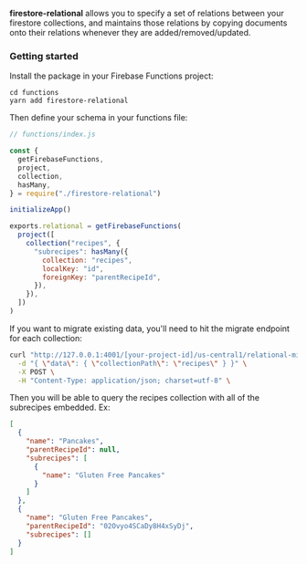 <b>firestore-relational</b> allows you to specify a set of relations between your firestore collections, and maintains those relations by copying documents onto their relations whenever they are added/removed/updated.

### Getting started

Install the package in your Firebase Functions project:

```
cd functions
yarn add firestore-relational
```

Then define your schema in your functions file:

```js
// functions/index.js

const {
  getFirebaseFunctions,
  project,
  collection,
  hasMany,
} = require("./firestore-relational")

initializeApp()

exports.relational = getFirebaseFunctions(
  project([
    collection("recipes", {
      "subrecipes": hasMany({
        collection: "recipes",
        localKey: "id",
        foreignKey: "parentRecipeId",
      }),
    }),
  ])
)
```

If you want to migrate existing data, you'll need to hit the migrate endpoint for each collection:

```bash
curl "http://127.0.0.1:4001/[your-project-id]/us-central1/relational-migrate" \
  -d "{ \"data\": { \"collectionPath\": \"recipes\" } }" \
  -X POST \
  -H "Content-Type: application/json; charset=utf-8" \
```

Then you will be able to query the recipes collection with all of the subrecipes embedded. Ex:

```json
[
  {
    "name": "Pancakes",
    "parentRecipeId": null,
    "subrecipes": [
      {
        "name": "Gluten Free Pancakes"
      }
    ]
  },
  {
    "name": "Gluten Free Pancakes",
    "parentRecipeId": "02Ovyo4SCaDy8H4xSyDj",
    "subrecipes": []
  }
]
```
